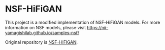 # NSF-HiFiGAN
This project is a modified implementation of NSF-HiFiGAN models.
For more information on NSF models, please visit https://nii-yamagishilab.github.io/samples-nsf/

Original repository is [NSF-HIFIGAN](https://github.com/PlayVoice/NSF-HIFIGAN).